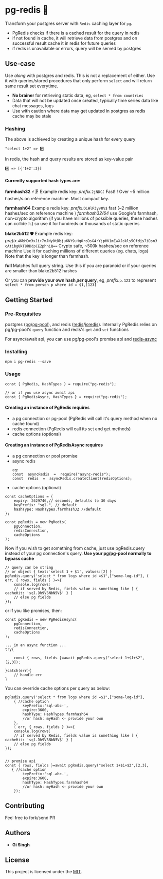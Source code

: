 

# pg-redis :rocket:

Transform your postgres server with `Redis` caching layer for `pg`.
- PgRedis checks if there is a cached result for the query in redis 
- if not found in cache, it will retrieve data from postgres and on successful result cache it in redis for future queries
- if redis is unavailable or errors, query will be served by postgres

## Use-case
Use _along_ with postgres and redis. This is not a replacement of either. Use it with queries/stored procedures that only perform `select` and will return same result set everytime.

- **No brainer** for retrieving static data, eg, `select * from countries`
- Data that will not be updated once created, typically time series data like chat messages, logs
- Use with caution where data may get updated in postgres as redis cache may be stale

### Hashing 
 The above is achieved by creating a unique hash for every query
 
    "select 1+2" => #️⃣
  
In redis, the hash and query results are stored as key-value pair

    #️⃣ => [{'1+2':3}]

#### Currently supported hash types are:    
  
**farmhash32** ⚡🗜️
Example redis key: *prefix.*`2jNDCJ`
Fast!!! Over ~5 million hashes/s on reference machine. Most compact key.

**farmhash64** 
Example redis key:  *prefix.*`DiHlF3yv0V$` 
fast (~2 million hashes/sec on reference machine )
*farmhash32/64* use Google's farmhash, non-crypto algorithm (if you have millions of possible queries, these hashes can collide :collision:) so use it for hundreds or thousands of static queries

**blake2b512** 🛡️
Example redis key: *prefix.*`4KbMOx3xJi+7mJNy0tDbju6NY9uHqOroDsG4rYjpHK1mEwXJokls5Ofdjs7iDsn3cAtibgUkT8RDdpCE2phhiQ==` 
Crypto safe, ~500k hashes/sec on reference machine
Use it for caching millions of different queries (eg. chats, logs)
Note that the key is longer than farmhash.

**full** 
Matches full query string. Use this if you are paranoid or if your queries are smaller than blake2b512 hashes

Or you can **provide your own hash *per* query**, eg, *prefix.*`p.123` to represent `select * from person p where id = $1,[123]` 

## Getting Started

### Pre-Requisites
postgres ([pg](https://www.npmjs.com/package/pg)/[pg-pool](https://www.npmjs.com/package/pg-pool)), and redis ([redis](https://www.npmjs.com/package/redis)/[ioredis](https://www.npmjs.com/package/ioredis)). Internally PgRedis relies on pg/pg-pool's `query` function and redis's `get` and `set` functions

For async/await api, you can use pg/pg-pool's promise api and [redis-async](https://www.npmjs.com/package/pg-redis)

### Installing
`npm i pg-redis --save` 

### Usage
```
const { PgRedis, HashTypes } = require("pg-redis");

// or if you use async await api
const { PgRedisAsync, HashTypes } = require("pg-redis");
```

####  Creating an instance of PgRedis requires 
- a pg connection or pg-pool (PgRedis will call it's query method when no cache found)
- redis connection (PgRedis will call its set and get methods)
- cache options (optional)  

####  Creating an instance of PgRedisAsync requires 
- a pg connection or pool promise 
- async redis
	```
	eg:
	const  asyncRedis  =  require("async-redis");
	const  redis  =  asyncRedis.createClient(redisOptions);

	```
- cache options (optional)  

```
const cacheOptions = {
    expiry: 2629746,// seconds, defaults to 30 days 
    keyPrefix: "sql.", // default
    hashType: HashTypes.farmhash32 //default
};

const pgRedis = new PgRedis(
    pgConnection,
    redisConnection,
    cacheOptions
);
```
Now if you wish to get something from cache, just use pgRedis.query instead of your pg connection's query. **Use your pg/pg-pool normally to bypass cache**
```
// query can be string 
// or object { text:'select 1 + $1', values:[2] }
pgRedis.query('select * from logs where id =$1",["some-log-id"], ( err, { rows, fields } )=>{
	console.log(rows)
	// if served by Redis, fields value is something like [ { cacheHit: 'sql.Dh9VSNbN5V$' } ]
	// else pg fields
});
```

or if you like promises, then:

```
const pgRedis = new PgRedisAsync(
    pgConnection,
    redisConnection,
    cacheOptions
);

... in an async function ...
try{

	const { rows, fields }=await pgRedis.query("select 1+$1+$2",[2,3]);

}catch(err){
	// handle err
}

```
You can override cache options per query as below:

```
pgRedis.query('select * from logs where id =$1",["some-log-id"],
	{ //cache option
		keyPrefix:'sql-abc-', 
		expire:3600, 
		hashType: HashTypes.farmhash64 
        //or hash: myHash <- provide your own 
	}, 
	( err, { rows, fields } )=>{
	console.log(rows)
	// if served by Redis, fields value is something like [ { cacheHit: 'sql.Dh9VSNbN5V$' } ]
	// else pg fields
});


// promise api
const { rows, fields }=await pgRedis.query("select 1+$1+$2",[2,3],
   { //cache option
		keyPrefix:'sql-abc-', 
		expire:3600, 
		hashType: HashTypes.farmhash64 
        //or hash: myHash <- provide your own 
	});

```

 
## Contributing

 Feel free to fork/send PR

## Authors

* **Gi Singh** 

## License

This project is licensed under the [MIT](./LICENSE).
